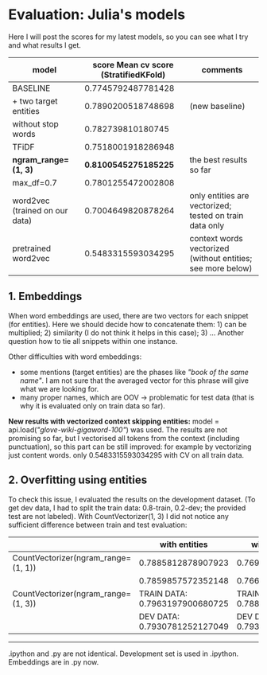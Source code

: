 # Evaluation: Julia's models

Here I will post the scores for my latest models, so you can see what I try and what results I get.

| **model**  | **score** Mean cv score (StratifiedKFold)| **comments** |
| -------- | -------- | -------- |
| BASELINE  | 0.7745792487781428 | |
| + two target entities | 0.7890200518748698 | (new baseline) |
| without stop words  | 0.782739810180745 | |
| TFiDF  | 0.7518001918286948 | |
| **ngram_range=(1, 3)** | **0.8100545275185225** | the best results so far |
| max_df=0.7  | 0.7801255472002808 | |
| word2vec (trained on our data) | 0.7004649820878264 | only entities are vectorized; tested on train data only |
| pretrained word2vec | 0.5483315593034295 | context words vectorized (without entities; see more below) |

## 1. Embeddings
When word embeddings are used, there are two vectors for each snippet (for entities). Here we should decide how to concatenate them: 1) can be multiplied; 2) similarity (I do not think it helps in this case); 3) ...
Another question how to tie all snippets within one instance.

Other difficulties with word embeddings:
* some mentions (target entities) are the phases like *"book of the same name"*. I am not sure that the averaged vector for this phrase will give what we are looking for.
* many proper names, which are OOV -> problematic for test data (that is why it is evaluated only on train data so far).

**New results with vectorized context skipping entities:** model = api.load(*"glove-wiki-gigaword-100"*) was used. The results are not promising so far, but I vectorised all tokens from the context (including punctuation), so this part can be still improved: for example by vectorizing just content words.
only 0.5483315593034295 with CV on all train data.


## 2. Overfitting using entities
To check this issue, I evaluated the results on the development dataset. (To get dev data, I had to split the train data: 0.8-train, 0.2-dev; the provided test are not labeled). With CountVectorizer(1, 3) I did not notice any sufficient difference between train and test evaluation:

|  | with entities | without entities |
| -------- | -------- | -------- |
| CountVectorizer(ngram_range=(1, 1)) | 0.7885812878907923 | 0.7693284957354679 |
|  | 0.7859857572352148 | 0.7667723850710316 |
| CountVectorizer(ngram_range=(1, 3)) | TRAIN DATA: 0.7963197900680725 | TRAIN DATA: 0.788512940884961 |
|  | DEV DATA: 0.7930781252127049 | DEV DATA: 0.7930781252127049 |


---------------
.ipython and .py are not identical. Development set is used in .ipython. Embeddings are in .py now.
